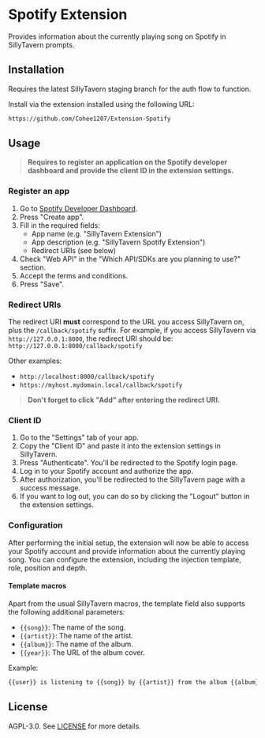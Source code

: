 # Spotify Extension

Provides information about the currently playing song on Spotify in SillyTavern prompts.

## Installation

Requires the latest SillyTavern staging branch for the auth flow to function.

Install via the extension installed using the following URL:

```txt
https://github.com/Cohee1207/Extension-Spotify
```

## Usage

> **Requires to register an application on the Spotify developer dashboard and provide the client ID in the extension settings.**

### Register an app

1. Go to [Spotify Developer Dashboard](https://developer.spotify.com/dashboard).
2. Press "Create app".
3. Fill in the required fields:
    - App name (e.g. "SillyTavern Extension")
    - App description (e.g. "SillyTavern Spotify Extension")
    - Redirect URIs (see below)
4. Check "Web API" in the "Which API/SDKs are you planning to use?" section.
5. Accept the terms and conditions.
6. Press "Save".

### Redirect URIs

The redirect URI **must** correspond to the URL you access SillyTavern on, plus the `/callback/spotify` suffix. For example, if you access SillyTavern via `http://127.0.0.1:8000`, the redirect URI should be: `http://127.0.0.1:8000/callback/spotify`

Other examples:

- `http://localhost:8000/callback/spotify`
- `https://myhost.mydomain.local/callback/spotify`

> **Don't forget to click "Add" after entering the redirect URI.**

### Client ID

1. Go to the "Settings" tab of your app.
2. Copy the "Client ID" and paste it into the extension settings in SillyTavern.
3. Press "Authenticate". You'll be redirected to the Spotify login page.
4. Log in to your Spotify account and authorize the app.
5. After authorization, you'll be redirected to the SillyTavern page with a success message.
6. If you want to log out, you can do so by clicking the "Logout" button in the extension settings.

### Configuration

After performing the initial setup, the extension will now be able to access your Spotify account and provide information about the currently playing song. You can configure the extension, including the injection template, role, position and depth.

#### Template macros

Apart from the usual SillyTavern macros, the template field also supports the following additional parameters:

- `{{song}}`: The name of the song.
- `{{artist}}`: The name of the artist.
- `{{album}}`: The name of the album.
- `{{year}}`: The URL of the album cover.

Example:

```txt
{{user}} is listening to {{song}} by {{artist}} from the album {{album}} ({{year}}).
```

## License

AGPL-3.0. See [LICENSE](LICENSE) for more details.

